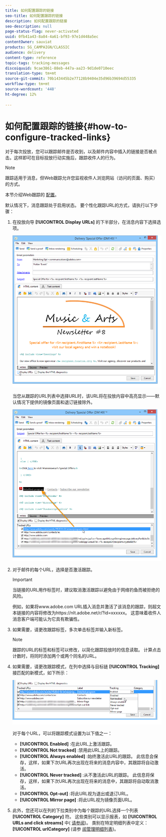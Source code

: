 ```yaml
---
title: 如何配置跟踪的链接
seo-title: 如何配置跟踪的链接
description: 如何配置跟踪的链接
seo-description: null
page-status-flag: never-activated
uuid: 0fb41a43-8a84-4a61-bf93-97e1d448a5ec
contentOwner: sauviat
products: SG_CAMPAIGN/CLASSIC
audience: delivery
content-type: reference
topic-tags: tracking-messages
discoiquuid: 9cae3861-88eb-447a-aa23-9d1de0710eec
translation-type: tm+mt
source-git-commit: 70b143445b2e77128b9404e35d96b39694d55335
workflow-type: tm+mt
source-wordcount: '448'
ht-degree: 12%

---
```



# 如何配置跟踪的链接{#how-to-configure-tracked-links}

对于每次投放，您可以跟踪邮件是否收到，以及邮件内容中插入的链接是否被点击。这样即可在目标投放行动实施后，跟踪收件人的行为。

>[!NOTE]
>
>跟踪适用于消息，但Web跟踪允许您监视收件人浏览网站（访问的页面、购买）的方式。
>
>本节介绍Web跟踪的 [配置](../../configuration/using/about-web-tracking.md)。

默认情况下，消息跟踪处于启用状态。 要个性化跟踪URL的方式，请执行以下步骤：

1. 在投放向导 **[!UICONTROL Display URLs]** 的下半部分，在消息内容下选择选项。

   ![](assets/s_ncs_user_email_del_display_urls.png)

   当您从跟踪的URL列表中选择URL时，该URL将在投放内容中高亮显示——默认情况下提供的镜像页面和退订链接除外。

   ![](assets/s_ncs_user_email_del_show_urls.png)

1. 对于邮件的每个URL，选择是否激活跟踪。

   >[!IMPORTANT]
   >
   >当链接的URL用作标签时，建议取消激活跟踪以避免由于网络钓鱼而被拒绝的风险。
   >
   >例如，如果将www.adobe.com URL插入消息并激活了该消息的跟踪，则超文本链接的内容将修改为https://nlt.adobe.net/r/?id=xxxxxx。 这意味着收件人消息客户端可能认为它具有欺骗性。

1. 如果需要，请更改跟踪标签，多次单击标签并输入新标签。

   >[!NOTE]
   >
   >跟踪的URL的标签和标签可以修改，以简化跟踪投放时的信息读取。 计算点击计数时，将同时添加两个或两个同名的URL。

1. 如果需要，请更改跟踪模式，在列中选择与目标链 **[!UICONTROL Tracking]** 接匹配的新模式，如下所示：

   ![](assets/s_ncs_user_select_tracking_mode.png)

   对于每个URL，可以将跟踪模式设置为以下值之一：

   * **[!UICONTROL Enabled]** :在此URL上激活跟踪。
   * **[!UICONTROL Not tracked]** :禁用此URL上的跟踪。
   * **[!UICONTROL Always enabled]** :始终激活此URL的跟踪。 此信息会保存，这样，如果下次URL再次出现在将来的消息内容中，其跟踪将自动激活。
   * **[!UICONTROL Never tracked]** :从不激活此URL的跟踪。 此信息将保存，这样，如果下次URL再次出现在将来的消息中，其跟踪将自动取消激活。
   * **[!UICONTROL Opt-out]** :将此URL视为退出或退订URL。
   * **[!UICONTROL Mirror page]** :将此URL视为镜像页面URL。

1. 此外，您还可以在列的下拉类别中为每个跟踪的URL选择一个列表 **[!UICONTROL Category]** 符。 这些类别可以显示报表，如 **[!UICONTROL URLs and click streams]** 中( [请参阅](../../reporting/using/reports-on-deliveries.md#urls-and-click-streams))。 类别在特定明细列表中定义： **[!UICONTROL urlCategory]** (请参 [阅管理明细列表](../../platform/using/managing-enumerations.md))。
